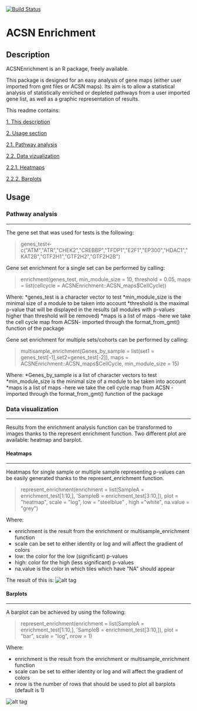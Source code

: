 [![Build Status](https://travis-ci.org/sysbio-curie/ACSN_Enrichment.svg?branch=master)](https://travis-ci.org/sysbio-curie/ACSN_Enrichment)
# <a name="I">ACSN Enrichment</a>


##  <a name="IIA">Description </a>
ACSNEnrichment is an R package, freely available.

This package is designed for an easy analysis of gene maps (either user imported from gmt files or ACSN maps).
Its aim is to allow a statistical analysis of statistically enriched or depleted pathways from a user imported gene list, as well as a graphic representation of results.

This readme contains:

  [1. This description](#IIA)

  [2. Usage section](#IIB)

  [2.1. Pathway analysis](#IIIA)

  [2.2. Data vizualization](#IIIB)

  [2.2.1. Heatmaps](#IVA)

  [2.2.2. Barplots](#IVB)


##  <a name="IIB">Usage </a>
###  <a name="IIIA">Pathway analysis</a> 
______
The gene set that was used for tests is the following:
> genes_test<-c("ATM","ATR","CHEK2","CREBBP","TFDP1","E2F1","EP300","HDAC1","KAT2B","GTF2H1","GTF2H2","GTF2H2B")

Gene set enrichment for a single set can be performed by calling:
> enrichment(genes_test,
    min_module_size = 10, 
    threshold = 0.05,
    maps = list(cellcycle = ACSNEnrichment::ACSN_maps$CellCycle))

Where:
*genes_test is a character vector to test
*min_module_size is the minimal size of a module to be taken into account
*threshold is the maximal p-value that will be displayed in the results (all modules with p-values higher than threshold will be removed)
*maps is a list of maps -here we take the cell cycle map from ACSN-  imported through the format_from_gmt() function of the package

Gene set enrichment for multiple sets/cohorts can be performed by calling:
>multisample_enrichment(Genes_by_sample = list(set1 = genes_test[-1],set2=genes_test[-2]),
    maps = ACSNEnrichment::ACSN_maps$CellCycle,
    min_module_size = 15)

Where:
*Genes_by_sample is a list of character vectors to test
*min_module_size is the minimal size of a module to be taken into account
*maps is a list of maps -here we take the cell cycle map from ACSN - imported through the format_from_gmt() function of the package


###  <a name="IIIB">Data visualization</a> 
______
Results from the enrichment analysis function can be transformed to images thanks to the represent enrichment function. Two different plot are available: heatmap and barplot.
####  <a name="IVA">Heatmaps</a>  
______
Heatmaps for single sample or multiple sample representing p-values can be easily generated thanks to the represent_enrichment function.
> represent_enrichment(enrichment = list(SampleA = enrichment_test[1:10,], 
    'SampleB = enrichment_test[3:10,]),
    plot = "heatmap", 
    scale = "log",
    low = "steelblue" , high ="white",
    na.value = "grey")

Where:
* enrichment is the result from the enrichment or multisample_enrichment function
* scale can be set to either identity or log and will affect the gradient of colors
* low: the color for the low (significant) p-values 
* high: color for the high (less significant) p-values 
* na.value is the color in which tiles which have "NA" should appear

The result of this is:
![alt tag](https://github.com/sysbio-curie/ACSN_Enrichment/blob/master/Images/Heatmap.png)

####  <a name="IVB">Barplots</a> 
______
A barplot can be achieved by using the following:
> represent_enrichment(enrichment = list(SampleA = enrichment_test[1:10,], 
    'SampleB = enrichment_test[3:10,]),
    plot = "bar", 
    scale = "log",
    nrow = 1)

Where:
* enrichment is the result from the enrichment or multisample_enrichment function
* scale can be set to either identity or log and will affect the gradient of colors
* nrow is the number of rows that should be used to plot all barplots (default is 1)

![alt tag](https://github.com/sysbio-curie/ACSN_Enrichment/blob/master/Images/barplot.png)
